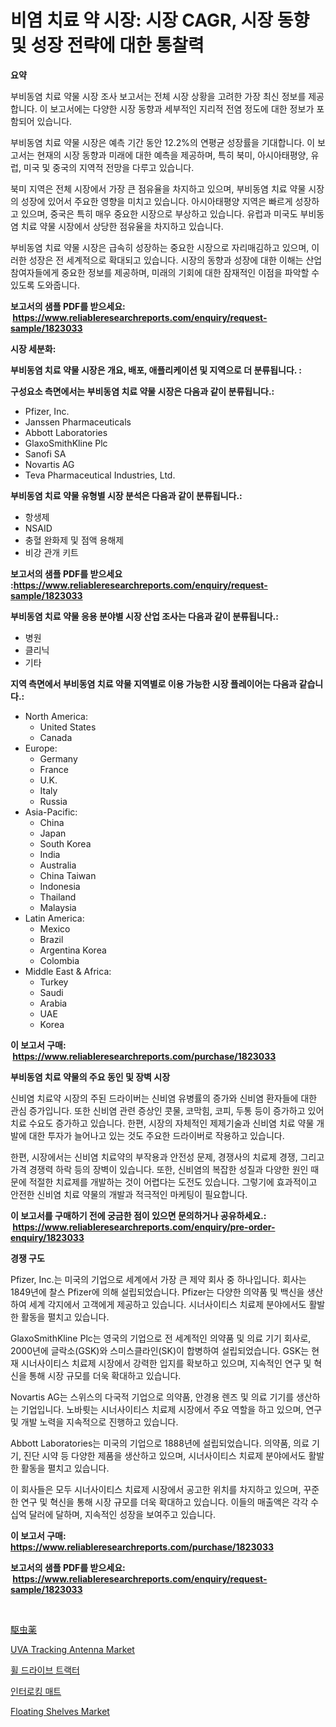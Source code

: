 <p><h1>비염 치료 약 시장: 시장 CAGR, 시장 동향 및 성장 전략에 대한 통찰력</h1></p><p><strong>요약</strong></p>
<p><p>부비동염 치료 약물 시장 조사 보고서는 전체 시장 상황을 고려한 가장 최신 정보를 제공합니다. 이 보고서에는 다양한 시장 동향과 세부적인 지리적 전염 정도에 대한 정보가 포함되어 있습니다.</p><p>부비동염 치료 약물 시장은 예측 기간 동안 12.2%의 연평균 성장률을 기대합니다. 이 보고서는 현재의 시장 동향과 미래에 대한 예측을 제공하며, 특히 북미, 아시아태평양, 유럽, 미국 및 중국의 지역적 전망을 다루고 있습니다.</p><p>북미 지역은 전체 시장에서 가장 큰 점유율을 차지하고 있으며, 부비동염 치료 약물 시장의 성장에 있어서 주요한 영향을 미치고 있습니다. 아시아태평양 지역은 빠르게 성장하고 있으며, 중국은 특히 매우 중요한 시장으로 부상하고 있습니다. 유럽과 미국도 부비동염 치료 약물 시장에서 상당한 점유율을 차지하고 있습니다.</p><p>부비동염 치료 약물 시장은 급속히 성장하는 중요한 시장으로 자리매김하고 있으며, 이러한 성장은 전 세계적으로 확대되고 있습니다. 시장의 동향과 성장에 대한 이해는 산업 참여자들에게 중요한 정보를 제공하며, 미래의 기회에 대한 잠재적인 이점을 파악할 수 있도록 도와줍니다.</p></p>
<p><strong>보고서의 샘플 PDF를 받으세요: &nbsp;<a href="https://www.reliableresearchreports.com/enquiry/request-sample/1823033">https://www.reliableresearchreports.com/enquiry/request-sample/1823033</a></strong></p>
<p><strong>시장 세분화:</strong></p>
<p><strong> 부비동염 치료 약물 시장은 개요, 배포, 애플리케이션 및 지역으로 더 분류됩니다. :</strong></p>
<p><strong>구성요소 측면에서는 부비동염 치료 약물 시장은 다음과 같이 분류됩니다.:</strong></p>
<p><ul><li>Pfizer, Inc.</li><li>Janssen Pharmaceuticals</li><li>Abbott Laboratories</li><li>GlaxoSmithKline Plc</li><li>Sanofi SA</li><li>Novartis AG</li><li>Teva Pharmaceutical Industries, Ltd.</li></ul></p>
<p><strong> 부비동염 치료 약물 유형별 시장 분석은 다음과 같이 분류됩니다.:</strong></p>
<p><ul><li>항생제</li><li>NSAID</li><li>충혈 완화제 및 점액 용해제</li><li>비강 관개 키트</li></ul></p>
<p><strong>보고서의 샘플 PDF를 받으세요 :<a href="https://www.reliableresearchreports.com/enquiry/request-sample/1823033">https://www.reliableresearchreports.com/enquiry/request-sample/1823033</a></strong></p>
<p><strong> 부비동염 치료 약물 응용 분야별 시장 산업 조사는 다음과 같이 분류됩니다.:</strong></p>
<p><ul><li>병원</li><li>클리닉</li><li>기타</li></ul></p>
<p><strong>지역 측면에서 부비동염 치료 약물 지역별로 이용 가능한 시장 플레이어는 다음과 같습니다.:</strong></p>
<p><ul>
    <li>
        North America:
        <ul>
            <li>United States</li>
            <li>Canada</li>
        </ul>
    </li>
    <li>
        Europe:
        <ul>
            <li>Germany</li>
            <li>France</li>
            <li>U.K.</li>
            <li>Italy</li>
            <li>Russia</li>
        </ul>
    </li>
    <li>
        Asia-Pacific:
        <ul>
            <li>China</li>
            <li>Japan</li>
            <li>South Korea</li>
            <li>India</li>
            <li>Australia</li>
            <li>China Taiwan</li>
            <li>Indonesia</li>
            <li>Thailand</li>
            <li>Malaysia</li>
        </ul>
    </li>
    <li>
        Latin America:
        <ul>
            <li>Mexico</li>
            <li>Brazil</li>
            <li>Argentina Korea</li>
            <li>Colombia</li>
        </ul>
    </li>
    <li>
        Middle East & Africa:
        <ul>
            <li>Turkey</li>
            <li>Saudi</li>
            <li>Arabia</li>
            <li>UAE</li>
            <li>Korea</li>
        </ul>
    </li>
    </ul></p>
<p><strong>이 보고서 구매: &nbsp;<a href="https://www.reliableresearchreports.com/purchase/1823033">https://www.reliableresearchreports.com/purchase/1823033</a></strong></p>
<p><strong>부비동염 치료 약물의 주요 동인 및 장벽 시장</strong></p>
<p><p>신비염 치료약 시장의 주된 드라이버는 신비염 유병률의 증가와 신비염 환자들에 대한 관심 증가입니다. 또한 신비염 관련 증상인 콧물, 코막힘, 코피, 두통 등이 증가하고 있어 치료 수요도 증가하고 있습니다. 한편, 시장의 자체적인 제제기술과 신비염 치료 약물 개발에 대한 투자가 늘어나고 있는 것도 주요한 드라이버로 작용하고 있습니다. </p><p>한편, 시장에서는 신비염 치료약의 부작용과 안전성 문제, 경쟁사의 치료제 경쟁, 그리고 가격 경쟁력 하락 등의 장벽이 있습니다. 또한, 신비염의 복잡한 성질과 다양한 원인 때문에 적절한 치료제를 개발하는 것이 어렵다는 도전도 있습니다. 그렇기에 효과적이고 안전한 신비염 치료 약물의 개발과 적극적인 마케팅이 필요합니다.</p></p>
<p><strong>이 보고서를 구매하기 전에 궁금한 점이 있으면 문의하거나 공유하세요.: &nbsp;<a href="https://www.reliableresearchreports.com/enquiry/pre-order-enquiry/1823033">https://www.reliableresearchreports.com/enquiry/pre-order-enquiry/1823033</a></strong></p>
<p><strong>경쟁 구도</strong></p>
<p><p>Pfizer, Inc.는 미국의 기업으로 세계에서 가장 큰 제약 회사 중 하나입니다. 회사는 1849년에 찰스 Pfizer에 의해 설립되었습니다. Pfizer는 다양한 의약품 및 백신을 생산하여 세계 각지에서 고객에게 제공하고 있습니다. 시너사이티스 치료제 분야에서도 활발한 활동을 펼치고 있습니다.</p><p>GlaxoSmithKline Plc는 영국의 기업으로 전 세계적인 의약품 및 의료 기기 회사로, 2000년에 글락소(GSK)와 스미스클라인(SK)이 합병하여 설립되었습니다. GSK는 현재 시너사이티스 치료제 시장에서 강력한 입지를 확보하고 있으며, 지속적인 연구 및 혁신을 통해 시장 규모를 더욱 확대하고 있습니다.</p><p>Novartis AG는 스위스의 다국적 기업으로 의약품, 안경용 렌즈 및 의료 기기를 생산하는 기업입니다. 노바륏는 시너사이티스 치료제 시장에서 주요 역할을 하고 있으며, 연구 및 개발 노력을 지속적으로 진행하고 있습니다.</p><p>Abbott Laboratories는 미국의 기업으로 1888년에 설립되었습니다. 의약품, 의료 기기, 진단 시약 등 다양한 제품을 생산하고 있으며, 시너사이티스 치료제 분야에서도 활발한 활동을 펼치고 있습니다.</p><p>이 회사들은 모두 시너사이티스 치료제 시장에서 공고한 위치를 차지하고 있으며, 꾸준한 연구 및 혁신을 통해 시장 규모를 더욱 확대하고 있습니다. 이들의 매출액은 각각 수십억 달러에 달하며, 지속적인 성장을 보여주고 있습니다.</p></p>
<p><strong>이 보고서 구매: &nbsp; <a href="https://www.reliableresearchreports.com/purchase/1823033">https://www.reliableresearchreports.com/purchase/1823033</a></strong></p>
<p><strong>보고서의 샘플 PDF를 받으세요: &nbsp;<a href="https://www.reliableresearchreports.com/enquiry/request-sample/1823033">https://www.reliableresearchreports.com/enquiry/request-sample/1823033</a></strong><strong></strong></p>
<p>&nbsp;</p>
<p><p><a href="https://medium.com/@estasprer20231/%E6%8A%97%E5%AF%84%E7%94%9F%E8%99%AB%E8%96%AC%E5%B8%82%E5%A0%B4%E8%AA%BF%E6%9F%BB%E3%83%AC%E3%83%9D%E3%83%BC%E3%83%88-%E3%81%9D%E3%81%AE%E6%AD%B4%E5%8F%B2%E3%81%A82024%E5%B9%B4%E3%81%8B%E3%82%892031%E5%B9%B4%E3%81%BE%E3%81%A7%E3%81%AE%E4%BA%88%E6%B8%AC-71783fedc220">駆虫薬</a></p><p><a href="https://issuu.com/reportprime-2/docs/uva-tracking-antenna-market-size-2030.pptx">UVA Tracking Antenna Market</a></p><p><a href="https://medium.com/@mujgankortalih/%ED%9C%A0-%EB%93%9C%EB%9D%BC%EC%9D%B4%EB%B8%8C-%ED%8A%B8%EB%9E%99%ED%84%B0-%EC%8B%9C%EC%9E%A5-%EB%B3%B4%EA%B3%A0%EC%84%9C%EB%8A%94-%EC%9D%B4-%EC%8B%9C%EC%9E%A5%EC%9D%98-%EC%B5%9C%EC%8B%A0-%ED%8A%B8%EB%A0%8C%EB%93%9C%EC%99%80-%EC%84%B1%EC%9E%A5-%EA%B8%B0%ED%9A%8C%EB%A5%BC-%EB%B0%9D%ED%98%80%EC%A4%8D%EB%8B%88%EB%8B%A4-66234a6e8c46">휠 드라이브 트랙터</a></p><p><a href="https://medium.com/@vlcostes/%EC%9D%B8%ED%84%B0%EB%A1%9D%EB%A7%81-%EB%A7%A4%ED%8A%B8-%EC%8B%9C%EC%9E%A5-%EB%B6%84%EC%84%9D-%EA%B8%80%EB%A1%9C%EB%B2%8C-%EC%82%B0%EC%97%85-%EC%A0%84%EB%A7%9D-%EB%B0%8F-%EC%98%88%EC%B8%A1-2024%EB%85%84%EB%B6%80%ED%84%B0-2031%EB%85%84-54ac4a73a214">인터로킹 매트</a></p><p><a href="https://github.com/gulaimolin/Market-Research-Report-List-3/blob/main/floating-shelves-market.md">Floating Shelves Market</a></p></p>